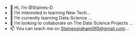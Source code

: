 - 👋 Hi, I’m @Staines-D
- 👀 I’m interested in learning New Tech...
- 🌱 I’m currently learning Data-Science ...
- 💞️ I’m looking to collaborate on The Data Science Projects ...
- 📫 You can reach me on Stainesgraham065@gmail.com...

<!---
Staines-D/Staines-D is a ✨ special ✨ repository because its `README.md` (this file) appears on your GitHub profile.
You can click the Preview link to take a look at your changes.
--->
